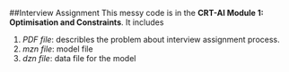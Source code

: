 ##Interview Assignment
This messy code is in the **CRT-AI Module 1: Optimisation and Constraints**. It includes
1. *PDF file*: describles the problem about interview assignment process.
2. *mzn file*: model file
3. *dzn file*: data file for the model